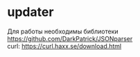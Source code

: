# updater

Для работы необходимы библиотеки  
https://github.com/DarkPatrick/JSONparser  
curl: https://curl.haxx.se/download.html
